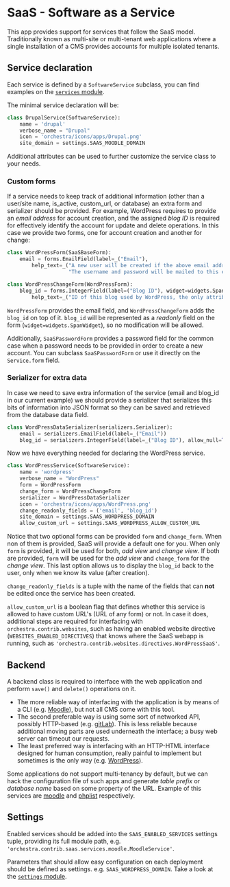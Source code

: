 

# SaaS - Software as a Service


This app provides support for services that follow the SaaS model. Traditionally known as multi-site or multi-tenant web applications where a single installation of a CMS provides accounts for multiple isolated tenants.


## Service declaration

Each service is defined by a `SoftwareService` subclass, you can find examples on the [`services` module](services).

The minimal service declaration will be:

```python
class DrupalService(SoftwareService):
    name = 'drupal'
    verbose_name = "Drupal"
    icon = 'orchestra/icons/apps/Drupal.png'
    site_domain = settings.SAAS_MOODLE_DOMAIN
```

Additional attributes can be used to further customize the service class to your needs.

### Custom forms
If a service needs to keep track of additional information (other than a user/site name, is_active, custom_url, or database) an extra form and serializer should be provided. For example, WordPress requires to provide an *email address* for account creation, and the assigned *blog ID* is required for effectively identify the account for update and delete operations. In this case we provide two forms, one for account creation and another for change:

```python
class WordPressForm(SaaSBaseForm):
    email = forms.EmailField(label=_("Email"),
        help_text=_("A new user will be created if the above email address is not in the database.<br>"
                    "The username and password will be mailed to this email address."))

class WordPressChangeForm(WordPressForm):
    blog_id = forms.IntegerField(label=("Blog ID"), widget=widgets.SpanWidget, required=False,
        help_text=_("ID of this blog used by WordPress, the only attribute that doesn't change."))
```

`WordPressForm` provides the email field, and `WordPressChangeForm` adds the `blog_id` on top of it. `blog_id` will be represented as a *readonly* field on the form (`widget=widgets.SpanWidget`), so no modification will be allowed.

Additionally, `SaaSPasswordForm` provides a password field for the common case when a password needs to be provided in order to create a new account. You can subclass `SaaSPasswordForm` or use it directly on the `Service.form` field.


### Serializer for extra data

In case we need to save extra information of the service (email and blog_id in our current example) we should provide a serializer that serializes this bits of information into JSON format so they can be saved and retrieved from the database data field.

```python
class WordPressDataSerializer(serializers.Serializer):
    email = serializers.EmailField(label=_("Email"))
    blog_id = serializers.IntegerField(label=_("Blog ID"), allow_null=True, required=False)
```

Now we have everything needed for declaring the WordPress service.

```python
class WordPressService(SoftwareService):
    name = 'wordpress'
    verbose_name = "WordPress"
    form = WordPressForm
    change_form = WordPressChangeForm
    serializer = WordPressDataSerializer
    icon = 'orchestra/icons/apps/WordPress.png'
    change_readonly_fields = ('email', 'blog_id')
    site_domain = settings.SAAS_WORDPRESS_DOMAIN
    allow_custom_url = settings.SAAS_WORDPRESS_ALLOW_CUSTOM_URL
```

Notice that two optional forms can be provided `form` and `change_form`. When non of them is provided, SaaS will provide a default one for you. When only `form` is provided, it will be used for both, *add view* and *change view*. If both are provided, `form` will be used for the *add view* and `change_form` for the *change view*. This last option allows us to display the `blog_id` back to the user, only when we know its value (after creation).

`change_readonly_fields` is a tuple with the name of the fields that can **not** be edited once the service has been created.

`allow_custom_url` is a boolean flag that defines whether this service is allowed to have custom URL's (URL of any form) or not. In case it does, additional steps are required for interfacing with `orchestra.contrib.websites`, such as having an enabled website directive (`WEBSITES_ENABLED_DIRECTIVES`) that knows where the SaaS webapp is running, such as `'orchestra.contrib.websites.directives.WordPressSaaS'`.


## Backend
A backend class is required to interface with the web application and perform `save()` and `delete()` operations on it.

- The more reliable way of interfacing with the application is by means of a CLI (e.g. [Moodle](backends/moodle.py)), but not all CMS come with this tool.
- The second preferable way is using some sort of networked API, possibly HTTP-based (e.g. [gitLab](backends/gitlab.py)). This is less reliable because additional moving parts are used underneath the interface; a busy web server can timeout our requests.
- The least preferred way is interfacing with an HTTP-HTML interface designed for human consumption, really painful to implement but sometimes is the only way (e.g. [WordPress](backends/wordpressmu.py)).

Some applications do not support multi-tenancy by default, but we can hack the configuration file of such apps and generate *table prefix* or *database name* based on some property of the URL. Example of this services are [moodle](backends/moodle.py) and [phplist](backends/phplist.py) respectively.


## Settings

Enabled services should be added into the `SAAS_ENABLED_SERVICES` settings tuple, providing its full module path, e.g. `'orchestra.contrib.saas.services.moodle.MoodleService'`.

Parameters that should allow easy configuration on each deployment should be defined as settings. e.g. `SAAS_WORDPRESS_DOMAIN`. Take a look at the [`settings` module](settings.py).
